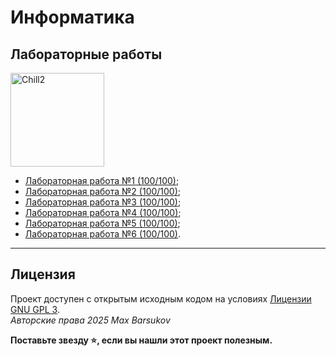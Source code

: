# Информатика

## Лабораторные работы

<img alt="Chill2" src="https://github.com/maxbarsukov/itmo/blob/master/.docs/chill2.gif" height="150">

- [Лабораторная работа №1 (100/100)](./lab1);
- [Лабораторная работа №2 (100/100)](./lab2);
- [Лабораторная работа №3 (100/100)](./lab3);
- [Лабораторная работа №4 (100/100)](./lab4);
- [Лабораторная работа №5 (100/100)](./lab5);
- [Лабораторная работа №6 (100/100)](./lab6).

---

## Лицензия <a name="license"></a>

Проект доступен с открытым исходным кодом на условиях [Лицензии GNU GPL 3](https://opensource.org/license/gpl-3-0/). \
*Авторские права 2025 Max Barsukov*

**Поставьте звезду :star:, если вы нашли этот проект полезным.**
